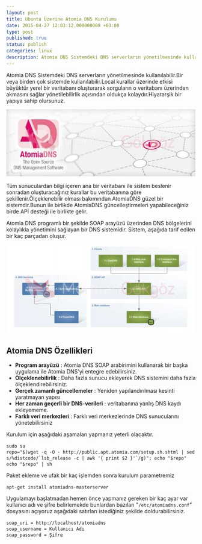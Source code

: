 ```yaml
---
layout: post
title: Ubuntu Üzerine Atomia DNS Kurulumu
date: 2015-04-27 12:03:12.000000000 +03:00
type: post
published: true
status: publish
categories: linux
description: Atomia DNS Sistemdeki DNS serverların yönetilmesinde kullanılabilir.Bir veya birden çok sistemde kullanılabilir.Local kurallar üzerinde etkisi büyüktür
---
```

Atomia DNS Sistemdeki DNS serverların yönetilmesinde kullanılabilir.Bir veya birden çok sistemde kullanılabilir.Local kurallar üzerinde etkisi büyüktür yerel bir veritabanı oluşturarak sorguların o veritabanı üzerinden akmasını sağlar yönetilebilirlik açısından oldukça kolaydır.Hiyararşik bir yapıya sahip olursunuz.

![atomiadnsyenilogo](/assets/atomiadnsyenilogo-e1429924485586.jpg)

Tüm sunuculardan bilgi içeren ana bir veritabanı ile sistem beslenir sonradan oluşturacağınız kurallar bu veritabanına göre şekillenir.Ölçeklenebilir olması bakımından AtomiaDNS güzel bir sistemdir.Bunun ile birlikde AtomiaDNS güncelleştirmeleri yapabileceğiniz birde APİ desteği ile birlikte gelir.

Atomia DNS programlı bir şekilde SOAP arayüzü üzerinden DNS bölgelerini kolaylıkla yönetimini sağlayan bir DNS sistemidir. Sistem, aşağıda tarif edilen bir kaç parçadan oluşur.

![atomiadnsgorsel1](/assets/atomiadnsgorsel1-e1429924727540.jpg)

## Atomia DNS Özellikleri

- **Program arayüzü** : Atomia DNS SOAP arabirimini kullanarak bir başka uygulama ile Atomia DNS'yi entegre edebilirsiniz.
- **Ölçeklenebilirlik** : Daha fazla sunucu ekleyerek DNS sistemini daha fazla ölçeklendirebilirsiniz.
- **Gerçek zamanlı güncellemeler** : Yeniden yapılandırılması kesinti yaratmayan yapısı
- **Her zaman geçerli bir DNS-verileri** : veritabanına yanlış DNS kaydı ekleyememe.
- **Farklı veri merkezleri** : Farklı veri merkezlerinde DNS sunucularını yönetebilirsiniz

Kurulum için aşağıdaki aşamaları yapmanız yeterli olacaktır.

    sudo su
    repo="$(wget -q -O - http://public.apt.atomia.com/setup.sh.shtml | sed s/%distcode/`lsb_release -c | awk '{ print $2 }'`/g)"; echo "$repo"
    echo "$repo" | sh

Paket ekleme ve ufak bir kaç işlemden sonra kurulum parametremiz

    apt-get install atomiadns-masterserver

Uygulamayı başlatmadan hemen önce yapmanız gereken bir kaç ayar var kullanıcı adı ve şifre belirlemekde bunlardan bazıları "`/etc/atomiadns.conf`" dosyasını açıyoruz aşağıdaki satırları istediğiniz şekilde doldurabilirsiniz.

    soap_uri = http://localhost/atomiadns
    soap_username = Kullanıcı Adı
    soap_password = Şifre
